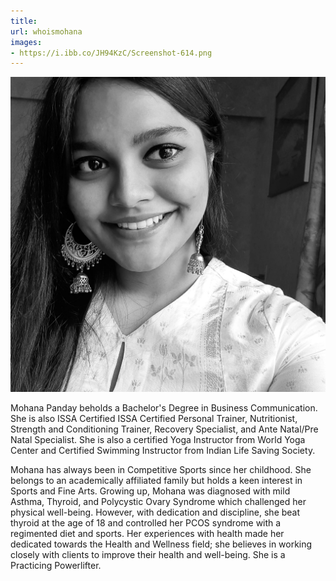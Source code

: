 ```yaml
---
title: 
url: whoismohana
images:
- https://i.ibb.co/JH94KzC/Screenshot-614.png
---
```


<div align="left">
  <img src="profilemohana1.jpg" alt="Mohana's Image" style="width: 600px; display: inline-block; margin-right: 40px;">
  <p>
    Mohana Panday beholds a Bachelor's Degree in Business Communication. 
    She is also ISSA Certified ISSA Certified Personal Trainer, Nutritionist, Strength and Conditioning Trainer, Recovery Specialist, and Ante Natal/Pre Natal Specialist. She is also a certified Yoga Instructor from World Yoga Center and Certified Swimming Instructor from Indian Life Saving Society.
  </p>

  <p>
    Mohana has always been in Competitive Sports since her childhood. She belongs to an academically affiliated family but holds a keen interest in Sports and Fine Arts. Growing up, Mohana was diagnosed with mild Asthma, Thyroid, and Polycystic Ovary Syndrome which challenged her physical well-being. However, with dedication and discipline, she beat thyroid at the age of 18 and controlled her PCOS syndrome with a regimented diet and sports. Her experiences with health made her dedicated towards the Health and Wellness field; she believes in working closely with clients to improve their health and well-being. She is a Practicing Powerlifter.
  </p>
</div>

